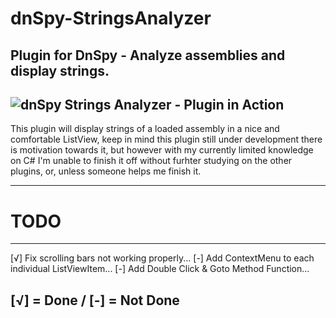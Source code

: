# dnSpy-StringsAnalyzer
Plugin for DnSpy - Analyze assemblies and display strings.
---
![dnSpy Strings Analyzer - Plugin in Action](http://i.imgur.com/XSXrWvs.gifv)
---
This plugin will display strings of a loaded assembly in a nice and comfortable ListView, keep in mind this plugin still under development
there is motivation towards it, but however with my currently limited knowledge on C# I'm unable to finish it off without furhter studying
on the other plugins, or, unless someone helps me finish it.

---

# TODO
---
[√] Fix scrolling bars not working properly...
[-] Add ContextMenu to each individual ListViewItem...
[-] Add Double Click & Goto Method Function...

[√] = **Done** / [-] = **Not Done**
---
